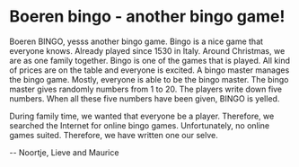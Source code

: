 # Boeren bingo - another bingo game!

Boeren BINGO, yesss another bingo game. Bingo is a nice game that everyone knows. Already played since 1530 in Italy.
Around Christmas, we are as one family together. Bingo is one of the games that is played. All kind of prices are
on the table and everyone is excited. A bingo master manages the bingo game. Mostly, everyone is able to be the
bingo master. The bingo master gives randomly numbers from 1 to 20. The players write down five numbers. When
all these five numbers have been given, BINGO is yelled.

During family time, we wanted that everyone be a player. Therefore, we searched the Internet for online bingo
games. Unfortunately, no online games suited. Therefore, we have written one our selve.

-- Noortje, Lieve and Maurice
